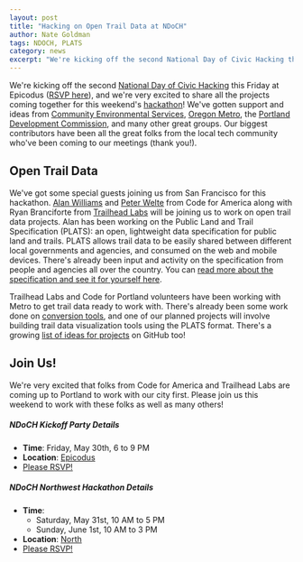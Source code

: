 ```yaml
---
layout: post
title: "Hacking on Open Trail Data at NDoCH"
author: Nate Goldman
tags: NDOCH, PLATS
category: news
excerpt: "We're kicking off the second National Day of Civic Hacking this Friday at Epicodus, and we're very excited to share all the projects coming together for this weekend's hackathon!"
---
```


We're kicking off the second [National Day of Civic Hacking](http://hackforchange.org/) this Friday at Epicodus ([RSVP here](http://www.eventbrite.com/e/kick-off-party-code-for-portland-national-day-of-civic-hacking-tickets-11593744201)), and we're very excited to share all the projects coming together for this weekend's [hackathon](http://www.meetup.com/Code-for-Portland/events/183102122/)! We've gotten support and ideas from [Community Environmental Services](http://www.pdx.edu/ces/home), [Oregon Metro](http://www.oregonmetro.gov/), the [Portland Development Commission](http://www.pdc.us/), and many other great groups. Our biggest contributors have been all the great folks from the local tech community who've been coming to our meetings (thank you!).

## Open Trail Data

We've got some special guests joining us from San Francisco for this hackathon. [Alan Williams](https://twitter.com/alanjosephwilli) and [Peter Welte](https://twitter.com/techieshark) from Code for America along with Ryan Branciforte from [Trailhead Labs](http://www.trailheadlabs.com/) will be joining us to work on open trail data projects. Alan has been working on the Public Land and Trail Specification (PLATS): an open, lightweight data specification for public land and trails. PLATS allows trail data to be easily shared between different local governments and agencies, and consumed on the web and mobile devices. There's already been input and activity on the specification from people and agencies all over the country. You can [read more about the specification and see it for yourself here](http://codeforamerica.org/specifications/trails/).

Trailhead Labs and Code for Portland volunteers have been working with Metro to get trail data ready to work with. There's already been some work done on [conversion tools](https://github.com/codeforamerica/PLATS), and one of our planned projects will involve building trail data visualization tools using the PLATS format. There's a growing [list of ideas for projects](https://github.com/codeforamerica/PLATS/issues?labels=hack+request&page=1&state=open) on GitHub too!

## Join Us!

We're very excited that folks from Code for America and Trailhead Labs are coming up to Portland to work with our city first. Please join us this weekend to work with these folks as well as many others!

##### NDoCH Kickoff Party Details

* **Time**: Friday, May 30th, 6 to 9 PM
* **Location**: [Epicodus](http://calagator.org/venues/202394035)
* [Please RSVP!](http://www.eventbrite.com/e/kick-off-party-code-for-portland-national-day-of-civic-hacking-tickets-11593744201)

##### NDoCH Northwest Hackathon Details

* **Time**:
  * Saturday, May 31st, 10 AM to 5 PM
  * Sunday, June 1st, 10 AM to 3 PM
* **Location**: [North](http://calagator.org/venues/202390939)
* [Please RSVP!](http://www.meetup.com/Code-for-Portland/events/183102122/)
